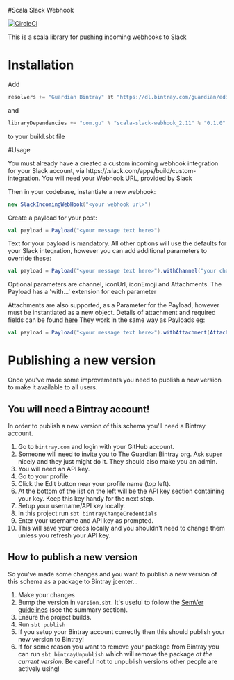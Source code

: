 #Scala Slack Webhook

[![CircleCI](https://circleci.com/gh/guardian/scala-slack-webhook.svg?style=svg)](https://circleci.com/gh/guardian/scala-slack-webhook)

This is a scala library for pushing incoming webhooks to Slack

# Installation

Add

```scala
resolvers += "Guardian Bintray" at "https://dl.bintray.com/guardian/editorial-tools"
```

and

```scala
libraryDependencies += "com.gu" % "scala-slack-webhook_2.11" % "0.1.0"
```

to your build.sbt file

#Usage

You must already have a created a custom incoming webhook integration for your Slack account, via https://<your account>.slack.com/apps/build/custom-integration. You will need your Webhook URL, provided by Slack

Then in your codebase, instantiate a new webhook:

```scala
new SlackIncomingWebHook("<your webhook url>")
```

Create a payload for your post:

```scala
val payload = Payload("<your message text here>")
```

Text for your payload is mandatory. All other options will use the defaults for your Slack integration, however you can add additional parameters to override these:

```scala
val payload = Payload("<your message text here>").withChannel("your channel here")
```

Optional parameters are channel, iconUrl, iconEmoji and Attachments. The Payload has a 'with...' extension for each parameter

Attachments are also supported, as a Parameter for the Payload, however must be instantiated as a new object. Details of attachment and required fields can be found [here](https://api.slack.com/docs/message-attachments) They work in the same way as Payloads eg:

```scala
val payload = Payload("<your message text here>").withAttachment(Attachment(<params>))
```

# Publishing a new version

Once you've made some improvements  you need to publish a new version to make it available to all users.

## You will need a Bintray account!
In order to publish a new version of this schema you'll need a Bintray account.

1. Go to `bintray.com` and login with your GitHub account.
2. Someone will need to invite you to The Guardian Bintray org. Ask super nicely and they just might do it. They should also make you an admin.
3. You will need an API key.
  1. Go to your profile
  2. Click the Edit button near your profile name (top left).
  3. At the bottom of the list on the left will be the API key section containing your key. Keep this key handy for the next step.
4. Setup your username/API key locally.
  1. In this project run `sbt bintrayChangeCredentials`
  2. Enter your username and API key as prompted.
  3. This will save your creds locally and you shouldn't need to change them unless you refresh your API key.

## How to publish a new version
So you've made some changes and you want to publish a new version of this schema as a package to Bintray jcenter...

1. Make your changes
2. Bump the version in `version.sbt`. It's useful to follow the [SemVer guidelines](http://semver.org/) (see the summary section).
3. Ensure the project builds.
4. Run `sbt publish`
5. If you setup your Bintray account correctly then this should publish your new version to Bintray!
6. If for some reason you want to remove your package from Bintray you can run `sbt bintrayUnpublish` which will remove the package *at the current version*. Be careful not to unpublish versions other people are actively using!